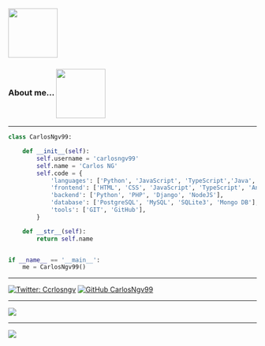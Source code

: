 ### <img align="center" src="https://media.giphy.com/media/uFlGZaUeQ7rv6B55io/giphy.gif" width="100">


###  About me...  <img align="center" src="https://media.giphy.com/media/aNqEFrYVnsS52/giphy.gif" width="100">

<hr>

```python
class CarlosNgv99:

    def __init__(self):
        self.username = 'carlosngv99'
        self.name = 'Carlos NG'
        self.code = {
            'languages': ['Python', 'JavaScript', 'TypeScript','Java', 'C#', 'C++', 'Go']
            'frontend': ['HTML', 'CSS', 'JavaScript', 'TypeScript', 'Angular', 'Boostrap'],
            'backend': ['Python', 'PHP', 'Django', 'NodeJS'],
            'database': ['PostgreSQL', 'MySQL', 'SQLite3', 'Mongo DB'],
            'tools': ['GIT', 'GitHub'],
        }

    def __str__(self):
        return self.name


if __name__ == '__main__':
    me = CarlosNgv99()

```

<hr>

[![Twitter: Ccrlosngv](https://img.shields.io/twitter/follow/carlosngv?style=social)](https://twitter.com/carlosngv)
[![GitHub CarlosNgv99](https://img.shields.io/github/followers/carlosngv99?label=follow&style=social)](https://github.com/carlosngv99)


<hr>

 <img align="center" src="https://github-readme-stats.vercel.app/api?username=carlosngv99&&show_icons=true&title_color=000000&icon_color=00B3B9&text_color=000000&bg_color=ffffff">
 
 <hr>
 
 <img align="center" src="https://github-readme-stats.vercel.app/api/top-langs/?username=carlosngv99">



